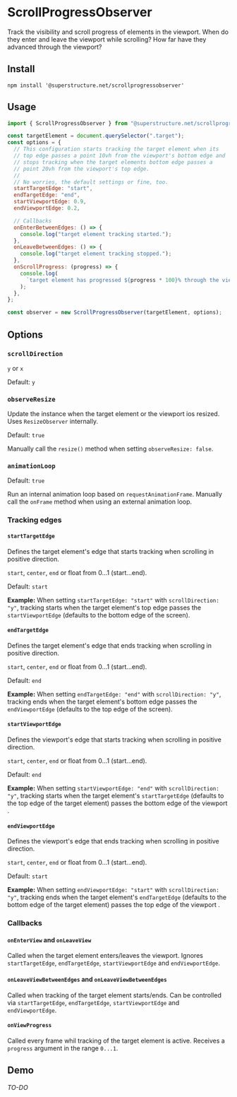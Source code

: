 # ScrollProgressObserver

Track the visibility and scroll progress of elements in the viewport.
When do they enter and leave the viewport while scrolling? How far have they advanced through the viewport?

## Install

`npm install '@superstructure.net/scrollprogressobserver'`

## Usage

```js
import { ScrollProgressObserver } from "@superstructure.net/scrollprogressobserver";

const targetElement = document.querySelector(".target");
const options = {
  // This configuration starts tracking the target element when its
  // top edge passes a point 10vh from the viewport's bottom edge and
  // stops tracking when the target elements bottom edge passes a
  // point 20vh from the viewport's top edge.
  //
  // No worries, the default settings or fine, too.
  startTargetEdge: "start",
  endTargetEdge: "end",
  startViewportEdge: 0.9,
  endViewportEdge: 0.2,

  // Callbacks
  onEnterBetweenEdges: () => {
    console.log("target element tracking started.");
  },
  onLeaveBetweenEdges: () => {
    console.log("target element tracking stopped.");
  },
  onScrollProgress: (progress) => {
    console.log(
      `target element has progressed ${progress * 100}% through the viewport.`
    );
  },
};

const observer = new ScrollProgressObserver(targetElement, options);
```

## Options

### `scrollDirection`

`y` or `x`

Default: `y`

### `observeResize`

Update the instance when the target element or the viewport ios resized. Uses `ResizeObserver` internally.

Default: `true`

Manually call the `resize()` method when setting `observeResize: false`.

### `animationLoop`

Default: `true`

Run an internal animation loop based on `requestAnimationFrame`.
Manually call the `onFrame` method when using an external animation loop.

### Tracking edges

#### `startTargetEdge`

Defines the target element's edge that starts tracking when scrolling in positive direction.

`start`, `center`, `end` or float from 0...1 (start...end).

Default: `start`

**Example:** When setting `startTargetEdge: "start"` with `scrollDirection: "y"`, tracking starts when the target element's top edge passes the `startViewportEdge` (defaults to the bottom edge of the screen).

#### `endTargetEdge`

Defines the target element's edge that ends tracking when scrolling in positive direction.

`start`, `center`, `end` or float from 0...1 (start...end).

Default: `end`

**Example:** When setting `endTargetEdge: "end"` with `scrollDirection: "y"`, tracking ends when the target element's bottom edge passes the `endViewportEdge` (defaults to the top edge of the screen).

#### `startViewportEdge`

Defines the viewport's edge that starts tracking when scrolling in positive direction.

`start`, `center`, `end` or float from 0...1 (start...end).

Default: `end`

**Example:** When setting `startViewportEdge: "end"` with `scrollDirection: "y"`, tracking starts when the target element's `startTargetEdge` (defaults to the top edge of the target element) passes the bottom edge of the viewport .

#### `endViewportEdge`

Defines the viewport's edge that ends tracking when scrolling in positive direction.

`start`, `center`, `end` or float from 0...1 (start...end).

Default: `start`

**Example:** When setting `endViewportEdge: "start"` with `scrollDirection: "y"`, tracking ends when the target element's `endTargetEdge` (defaults to the bottom edge of the target element) passes the top edge of the viewport .

### Callbacks

#### `onEnterView` and `onLeaveView`

Called when the target element enters/leaves the viewport. Ignores `startTargetEdge`, `endTargetEdge`, `startViewportEdge` and `endViewportEdge`.

#### `onLeaveViewBetweenEdges` and `onLeaveViewBetweenEdges`

Called when tracking of the target element starts/ends. Can be controlled via `startTargetEdge`, `endTargetEdge`, `startViewportEdge` and `endViewportEdge`.

#### `onViewProgress`

Called every frame whil tracking of the target element is active. Receives a `progress` argument in the range `0...1`.

## Demo

_TO-DO_
